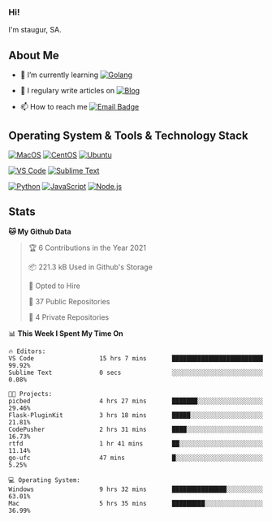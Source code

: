 ### Hi!

I'm staugur, SA.

## About Me

- 🌱 I’m currently learning [![Golang](https://img.shields.io/badge/-Go-7fd5ea?logo=go)](https:/golang.org/)

- 📝 I regulary write articles on [![Blog](https://img.shields.io/badge/-Blog-629ccd?style=for-the-badge&logo=python&logoColor=ffffff)](https://blog.saintic.com)

- 📫 How to reach me [![Email Badge](https://img.shields.io/badge/-email-c14438?style=for-the-badge&logo=Gmail&logoColor=ffffff)](mailto:me@tcw.im)

## Operating System & Tools & Technology Stack

[![MacOS](https://img.shields.io/badge/macOS-Catalina-292e33?style=flat-square&logo=apple&logoColor=ffffff)](https://www.apple.com/macos/catalina/)
[![CentOS](https://img.shields.io/badge/CentOS-7.0-292e33?style=flat-square&logo=CentOS&logoColor=)](https://www.centos.org/)
[![Ubuntu](https://img.shields.io/badge/Ubuntu-18-292e33?style=flat-square&logo=Ubuntu&logoColor=e95420)](https://www.ubuntu.com/)

[![VS Code](https://img.shields.io/badge/IDE-VSCode-292e33?style=flat-square&logo=Visual-studio-code)](https://code.visualstudio.com/)
[![Sublime Text](https://img.shields.io/badge/IDE-SublimeText-black?style=flat-square&logo=Sublime+Text)](https://www.sublimetext.com/)


[![Python](https://img.shields.io/badge/-Python-3776AB?style=flat-square&logo=python&logoColor=ffffff)](https://www.python.org/)
[![JavaScript](https://img.shields.io/badge/-JavaScript-%23F7DF1C?style=flat-square&logo=javascript&logoColor=000000&labelColor=%23F7DF1C&color=%23FFCE5A)](https://www.javascript.com/)
[![Node.js](https://img.shields.io/badge/-Node.js-00ADD8?style=flat-square&logo=node.js&logoColor=ffffff)](https://nodejs.org/)

## Stats

<!--START_SECTION:waka-->
**🐱 My Github Data** 

> 🏆 6 Contributions in the Year 2021
 > 
> 📦 221.3 kB Used in Github's Storage 
 > 
> 💼 Opted to Hire
 > 
> 📜 37 Public Repositories 
 > 
> 🔑 4 Private Repositories  
 > 
📊 **This Week I Spent My Time On** 

```text
🔥 Editors: 
VS Code                  15 hrs 7 mins       █████████████████████████   99.92% 
Sublime Text             0 secs              ░░░░░░░░░░░░░░░░░░░░░░░░░   0.08%

🐱‍💻 Projects: 
picbed                   4 hrs 27 mins       ███████░░░░░░░░░░░░░░░░░░   29.46% 
Flask-PluginKit          3 hrs 18 mins       █████░░░░░░░░░░░░░░░░░░░░   21.81% 
CodePusher               2 hrs 31 mins       ████░░░░░░░░░░░░░░░░░░░░░   16.73% 
rtfd                     1 hr 41 mins        ██░░░░░░░░░░░░░░░░░░░░░░░   11.14% 
go-ufc                   47 mins             █░░░░░░░░░░░░░░░░░░░░░░░░   5.25%

💻 Operating System: 
Windows                  9 hrs 32 mins       ███████████████░░░░░░░░░░   63.01% 
Mac                      5 hrs 35 mins       █████████░░░░░░░░░░░░░░░░   36.99%

```


<!--END_SECTION:waka-->
